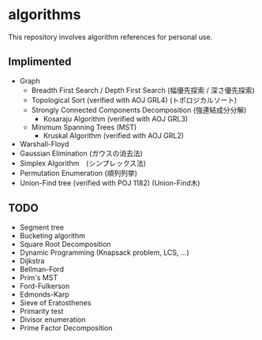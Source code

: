 # algorithms　
This repository involves algorithm references for personal use.

## Implimented
* Graph
  * Breadth First Search / Depth First Search (幅優先探索 / 深さ優先探索)
  * Topological Sort (verified with AOJ GRL4) (トポロジカルソート)
  * Strongly Connected Components Decomposition (強連結成分分解) 
    * Kosaraju Algorithm (verified with AOJ GRL3) 
  * Minimum Spanning Trees (MST)
    * Kruskal Algorithm (verified with AOJ GRL2)
* Warshall-Floyd
* Gaussian Elimination (ガウスの消去法)
* Simplex Algorithm　(シンプレックス法)
* Permutation Enumeration (順列列挙)
* Union-Find tree (verified with POJ 1182) (Union-Find木)
## TODO
* Segment tree
* Bucketing algorithm
* Square Root Decomposition
* Dynamic Programming (Knapsack problem, LCS, ...)
* Dijkstra
* Bellman-Ford
* Prim's MST
* Ford-Fulkerson
* Edmonds-Karp
* Sieve of Eratosthenes
* Primarity test
* Divisor enumeration
* Prime Factor Decomposition
